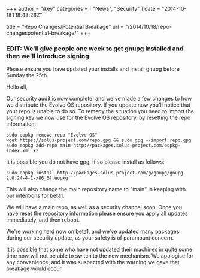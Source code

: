 +++
author = "ikey"
categories = [
"News",
"Security"
]
date =  "2014-10-18T18:43:26Z"

title = "Repo Changes/Potential Breakage"
url = "/2014/10/18/repo-changespotential-breakage/"
+++

### EDIT: We'll give people one week to get gnupg installed and then we'll introduce signing.
  
Please ensure you have updated your installs and install gnupg before Sunday the 25th.

Hello all,

Our security audit is now complete, and we've made a few changes to how we distribute the Evolve OS repository. If you update now you'll notice that your repo 
is unable to do so. To remedy the situation you need to import the signing key we now use for the Evolve OS repository, by resetting the repo information:

```
sudo eopkg remove-repo "Evolve OS"
wget https://solus-project.com/repo.gpg && sudo gpg --import repo.gpg
sudo eopkg add-repo main http://packages.solus-project.com/eopkg-index.xml.xz
```

It is possible you do not have gpg, if so please install as follows:

```
sudo eopkg install http://packages.solus-project.com/g/gnupg/gnupg-2.0.24-4-1-x86_64.eopkg```
```

This will also change the main repository name to "main" in keeping with our intentions for beta1.
  
We will have a main repo, as well as a security channel soon. Once you have reset the repository information please ensure you apply all updates immediately, and then reboot.

We're working hard now on beta1, and we've updated many packages during our security update, as your safety is of paramount concern.

It is possible that some who have not updated their machines in quite some time now will not be able to switch to the new mechanism. We apologise for any 
convenience, and it was suspected with the warning we gave that breakage would occur.